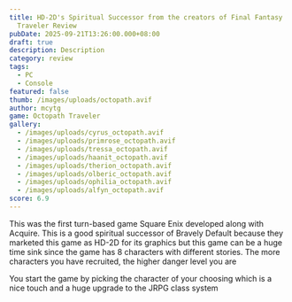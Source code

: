 ```yaml
---
title: HD-2D's Spiritual Successor from the creators of Final Fantasy | Octopath
  Traveler Review
pubDate: 2025-09-21T13:26:00.000+08:00
draft: true
description: Description
category: review
tags:
  - PC
  - Console
featured: false
thumb: /images/uploads/octopath.avif
author: mcytg
game: Octopath Traveler
gallery:
  - /images/uploads/cyrus_octopath.avif
  - /images/uploads/primrose_octopath.avif
  - /images/uploads/tressa_octopath.avif
  - /images/uploads/haanit_octopath.avif
  - /images/uploads/therion_octopath.avif
  - /images/uploads/olberic_octopath.avif
  - /images/uploads/ophilia_octopath.avif
  - /images/uploads/alfyn_octopath.avif
score: 6.9
---
```

This was the first turn-based game Square Enix developed along with Acquire. This is a good spiritual successor of Bravely Default because they marketed this game as HD-2D for its graphics but this game can be a huge time sink since the game has 8 characters with different stories. The more characters you have recruited, the higher danger level you are 

You start the game by picking the character of your choosing which is a nice touch and a huge upgrade to the JRPG class system
